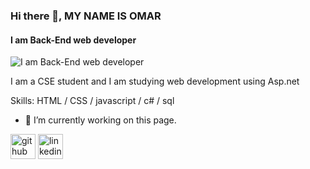 ### Hi there 👋, MY NAME  IS OMAR
#### I am Back-End web developer
![I am Back-End web developer](https://d2m6ke2px6quvq.cloudfront.net/uploads/2020/07/15/aa9a0b99-ed76-48ea-8c14-4adcd42c91b1.jpg)

I am a CSE student and I am studying web development using Asp.net

Skills: HTML / CSS / javascript / c# / sql 

- 🔭 I’m currently working on this page. 


[<img src='https://cdn.jsdelivr.net/npm/simple-icons@3.0.1/icons/github.svg' alt='github' height='40'>](https://github.com/omarkhaled785)  [<img src='https://cdn.jsdelivr.net/npm/simple-icons@3.0.1/icons/linkedin.svg' alt='linkedin' height='40'>](https://www.linkedin.com/in/https://www.linkedin.com/in/omar-khaled-7100aa23a//)  

